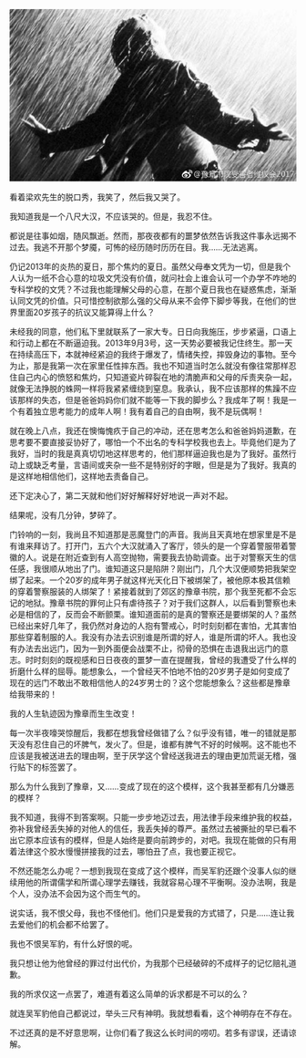 <p><img src="https://raw.githubusercontent.com/ZjzMisaka/iaders/master/img/2019/06/1a48b-006ZS9IHly1flql6csry1j318g0qo0yv.jpg" /></p>
<p>​​看着梁欢先生的脱口秀，我笑了，然后我又哭了。</p>
<p>我知道我是一个八尺大汉，不应该哭的。但是，我忍不住。</p>
<p>都说是往事如烟，随风飘逝。然而，那夜夜都有的噩梦依然告诉我这件事永远揭不过去。我逃不开那个梦魇，可怖的经历随时历历在目。我……无法逃离。</p>
<p><span id="more-2431"></span></p>
<p>仍记2013年的炎热的夏日，那个焦灼的夏日。虽然父母奉文凭为一切，但是我个人认为一纸不合心意的垃圾文凭没有价值，就问社会上谁会认可一个办学不咋地的专科学校的文凭？不过我也能理解父母的心意，在那个夏日我也在疑惑焦虑，渐渐认同文凭的价值。只可惜控制欲那么强的父母从来不会停下脚步等我，在他们的世界里面20岁孩子的抗议又能算得上什么？</p>
<p>未经我的同意，他们私下里就联系了一家大专。日日向我施压，步步紧逼，口语上和行动上都在不断逼迫我。2013年9月3号，这一天势必要被我记住终生。那一天在持续高压下，本就神经紧迫的我终于爆发了，情绪失控，摔毁身边的事物。至今为止，那是我第一次在家里任性摔东西。我也不知道当时怎么就没有像往常那样忍住自己内心的愤怒和焦灼，只知道瓷片碎裂在地的清脆声和父母的斥责夹杂一起，就像无法挣脱的蛛网一样将我紧紧缠绕到窒息。我承认，我不应该那样的焦躁不应该那样的失态，但是爸爸妈妈你们就不能等一下我的脚步么？我成年了啊！我是一个有着独立思考能力的成年人啊！我有着自己的自由啊，我不是玩偶啊！</p>
<p>就在晚上八点，我还在懊悔愧疚于自己的冲动，还在思考怎么和爸爸妈妈道歉，在思考要不要直接妥协好了，哪怕一个不出名的专科学校我也去上。毕竟他们是为了我好，当时的我是真真切切地这样思考的，他们那样逼迫我也是为了我好。虽然行动上或缺乏考量，言语间或夹杂一些不是特别好的字眼，但是是为了我好。我真的是这样地相信他们，这样地去责备自己。</p>
<p>还下定决心了，第二天就和他们好好解释好好地说一声对不起。</p>
<p>结果呢，没有几分钟，梦碎了。</p>
<p>门铃响的一刻，我尚且不知道那是恶魔登门的声音。我尚且天真地在想家里是不是有谁来拜访了。打开门，五六个大汉就涌入了客厅，领头的是一个穿着警服带着警徽的人。说是在附近查到有人高空抛物，需要我去协助调查。出于对警察天生的信任感，我很顺从地出了门。谁知道这只是陷阱？刚出门，几个大汉便顺势把我架空绑了起来。一个20岁的成年男子就这样光天化日下被绑架了，被他原本极其信赖的穿着警察服装的人绑架了！紧接着就到了郊区的豫章书院，那个我至死都不会忘记的地狱。豫章书院的罪何止只有虐待孩子？对于我们这群人，以后看到警察也未必是相信的了，反而会不断颤栗。谁知道面前的是真的警察还是要绑架的人？虽然已经出来好几年了，我仍然对身边的人抱有警戒心，时时刻刻都在害怕，尤其害怕那些穿着制服的人。我没有办法去识别谁是所谓的好人，谁是所谓的坏人。我也没有办法去出远门，因为一到外面便会战栗不止，彻骨的恐惧在击退我出远门的意志。时时刻刻的既视感和日日夜夜的噩梦一直在提醒我，曾经的我遭受了什么样的折磨什么样的屈辱。能想象么，一个曾经天不怕地不怕的20岁男子是如何变成了现在的远门不敢出不敢相信他人的24岁男士的？这个您能想象么？这些都是豫章给我带来的！</p>
<p>我的人生轨迹因为豫章而生生改变！</p>
<p>每一次半夜嚎哭惊醒后，我都在想我曾经做错了么？似乎没有错，唯一的错就是那天没有忍住自己的坏脾气，发火了。但是，谁都有脾气不好的时候啊。这不能也不应该是我被送进去的理由啊，至于厌学这个曾经送我进去的理由更加荒诞无稽，强行贴下的标签罢了。</p>
<p>那么为什么我到了豫章，又……变成了现在的这个模样，这个我甚至都有几分嫌恶的模样？</p>
<p>我不知道，我得不到答案啊。只能一步步地迈过去，用法律手段来维护我的权益，弥补我曾经丢失掉的对他人的信任，我丢失掉的尊严。虽然过去被撕扯的早已看不出它原本应该有的模样，但是人始终是要向前跨步的，对吧。我现在能做的只有用着法律这个胶水慢慢拼接我的过去，哪怕丑了点，我也要正视它。</p>
<p>不然还能怎么办呢？一想到我现在变成了这个模样，而吴军豹还跟个没事人似的继续用他的所谓儒学和所谓心理学去赚钱，我就容易心理不平衡啊。没办法啊，我是个人，没办法不会因为这个而生气的。</p>
<p>说实话，我不恨父母，我也不怪他们。他们只是爱我的方式错了，只是……连让我去爱他们的机会都不给罢了。</p>
<p>我也不恨吴军豹，有什么好恨的呢。</p>
<p>我只想让他为他曾经的罪过付出代价，为我那个已经破碎的不成样子的记忆赔礼道歉。</p>
<p>我的所求仅这一点罢了，难道有着这么简单的诉求都是不可以的么？</p>
<p>就连吴军豹他自己都说过，举头三尺有神明。我就想看看，这个神明存在不存在。</p>
<p>不过还真的是不好意思啊，让你们看了我这么长时间的唠叨。若多有谬误，还请谅解。​​​​</p>